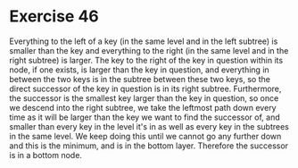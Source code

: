 # Exercise 46

Everything to the left of a key (in the same level and in the left subtree) is smaller than the key and everything to the right (in the same level and in the right subtree) is larger. The key to the right of the key in question within its node, if one exists, is larger than the key in question, and everything in between the two keys is in the subtree between these two keys, so the direct successor of the key in question is in its right subtree. Furthermore, the successor is the smallest key larger than the key in question, so once we descend into the right subtree, we take the leftmost path down every time as it will be larger than the key we want to find the successor of, and smaller than every key in the level it's in as well as every key in the subtrees in the same level. We keep doing this until we cannot go any further down and this is the minimum, and is in the bottom layer. Therefore the successor is in a bottom node.